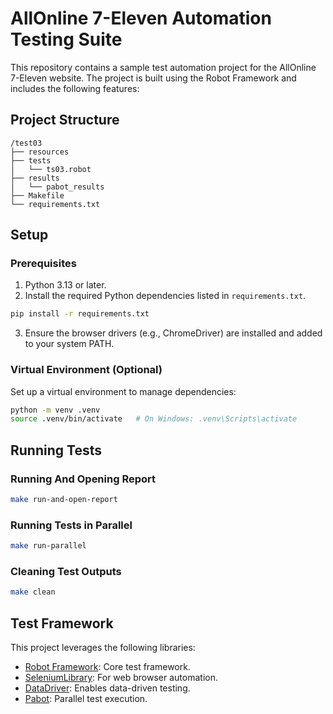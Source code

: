 # AllOnline 7-Eleven Automation Testing Suite

This repository contains a sample test automation project for the AllOnline 7-Eleven website. The project is built using the Robot Framework and includes the following features:

## Project Structure

```
/test03
├── resources
├── tests
│   └── ts03.robot
├── results
│   └── pabot_results
├── Makefile
└── requirements.txt
```

## Setup

### Prerequisites

1. Python 3.13 or later.
2. Install the required Python dependencies listed in `requirements.txt`.

```bash
pip install -r requirements.txt
```

3. Ensure the browser drivers (e.g., ChromeDriver) are installed and added to your system PATH.

### Virtual Environment (Optional)

Set up a virtual environment to manage dependencies:

```bash
python -m venv .venv
source .venv/bin/activate   # On Windows: .venv\Scripts\activate
```

## Running Tests

### Running And Opening Report

```bash
make run-and-open-report
```

### Running Tests in Parallel

```bash
make run-parallel
```

### Cleaning Test Outputs

```bash
make clean
```

## Test Framework

This project leverages the following libraries:

- [Robot Framework](https://robotframework.org/): Core test framework.
- [SeleniumLibrary](https://robotframework.org/SeleniumLibrary/): For web browser automation.
- [DataDriver](https://github.com/Snooz82/robotframework-datadriver): Enables data-driven testing.
- [Pabot](https://github.com/mkorpela/pabot): Parallel test execution.
